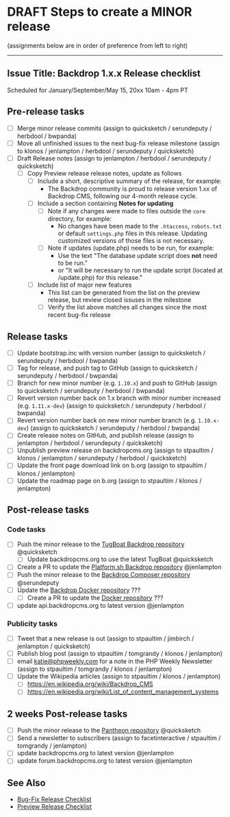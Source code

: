 DRAFT Steps to create a MINOR release
=====================================
(assignments below are in order of preference from left to right)

---
Issue Title:   Backdrop 1.x.x Release checklist
---

Scheduled for January/September/May 15, 20xx 10am - 4pm PT

## Pre-release tasks

- [ ] Merge minor release commits (assign to quicksketch / serundeputy / herbdool / bwpanda)
- [ ] Move all unfinished issues to the next bug-fix release milestone (assign to klonos / jenlampton / herbdool / serundeputy / quicksketch)
- [ ] Draft Release notes (assign to jenlampton / herbdool / serundeputy / quicksketch)
  - [ ] Copy Preview release release notes, update as follows
    - [ ] Include a short, descriptive summary of the release, for example:
      - The Backdrop community is proud to release version 1.xx of Backdrop CMS, following our 4-month release cycle.
    - [ ] Include a section containing **Notes for updating**
      - [ ] Note if any changes were made to files outside the `core` directory, for example:
        - No changes have been made to the `.htaccess`, `robots.txt` or default `settings.php` files in this release. Updating customized versions of those files is not necessary.
      - [ ] Note if updates (update.php) needs to be run, for example:
        - Use the text "The database update script does **not** need to be run."
        - or "It will be necessary to run the update script (located at /update.php) for this release."
    - [ ] Include list of major new features
      - This list can be generated from the list on the preview release, but review closed issuses in the milestone
      - [ ] Verify the list above matches all changes since the most recent bug-fix release

## Release tasks

- [ ] Update bootstrap.inc with version number (assign to quicksketch / serundeputy / herbdool / bwpanda)
- [ ] Tag for release, and push tag to GitHub (assign to quicksketch / serundeputy / herbdool / bwpanda)
- [ ] Branch for new minor number (e.g. `1.10.x`) and push to GitHub (assign to quicksketch / serundeputy / herbdool / bwpanda)
- [ ] Revert version number back on 1.x branch with minor number increased (e.g. `1.11.x-dev`) (assign to quicksketch / serundeputy / herbdool / bwpanda)
- [ ] Revert version number back on new minor number branch (e.g. `1.10.x-dev`) (assign to quicksketch / serundeputy / herbdool / bwpanda)
- [ ] Create release notes on GitHub, and publish release (assign to jenlampton / herbdool / serundeputy / quicksketch)
- [ ] Unpublish preview release on backdropcms.org (assign to stpaultim / klonos / jenlampton / serundeputy / herbdool / quicksketch)
- [ ] Update the front page download link on b.org (assign to stpaultim / klonos / jenlampton)
- [ ] Update the roadmap page on b.org (assign to stpaultim / klonos / jenlampton)

## Post-release tasks

### Code tasks

- [ ] Push the minor release to the [TugBoat Backdrop repository](https://github.com/backdrop-ops/backdrop-tugboat) @quicksketch
  - [ ] Update backdropcms.org to use the latest TugBoat @quicksketch
- [ ] Create a PR to update the [Platform.sh Backdrop repository](https://github.com/platformsh/template-builder/blob/master/project/backdrop.py) @jenlampton
- [ ] Push the minor release to the [Backdrop Composer repository](https://github.com/backdrop-ops/backdrop-composer) @serundeputy
- [ ] Update the [Backdrop Docker repository](https://github.com/backdrop-ops/backdrop-docker) ???
    - [ ] Create a PR to update the [Docker repository](https://github.com/docker-library/official-images/blob/master/library/backdrop) ???
- [ ] update api.backdropcms.org to latest version @jenlampton

### Publicity tasks

- [ ] Tweet that a new release is out (assign to stpaultim / jimbirch / jenlampton / quicksketch)
- [ ] Publish blog post (assign to stpaultim / tomgrandy / klonos / jenlampton)
- [ ] email katie@phpweekly.com for a note in the PHP Weekly Newsletter (assign to stpaultim / tomgrandy / klonos / jenlampton)
- [ ] Update the Wikipedia articles (assign to stpaultim / klonos / jenlampton)
  - [ ] https://en.wikipedia.org/wiki/Backdrop_CMS
  - [ ] https://en.wikipedia.org/wiki/List_of_content_management_systems

## 2 weeks Post-release tasks

- [ ] Push the minor release to the [Pantheon repository](https://github.com/backdrop-ops/backdrop-pantheon) @quicksketch
- [ ] Send a newsletter to subscribers (assign to facetinteractive / stpaultim / tomgrandy / jenlampton)
- [ ] update backdropcms.org to latest version @jenlampton
- [ ] update forum.backdropcms.org to latest version @jenlampton

See Also
---------
* [Bug-Fix Release Checklist]()
* [Preview Release Checklist]()
